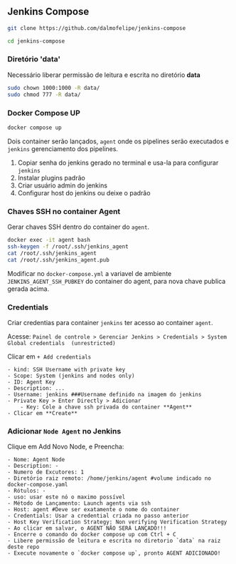 ## Jenkins Compose

```sh
git clone https://github.com/dalmofelipe/jenkins-compose

cd jenkins-compose
```

### Diretório 'data'

Necessário liberar permissão de leitura e escrita no diretório **data**

```sh
sudo chown 1000:1000 -R data/
sudo chmod 777 -R data/
```

### Docker Compose UP

```sh
docker compose up
```

Dois container serão lançados, `agent` onde os pipelines serão executados e `jenkins` gerenciamento dos pipelines.

1. Copiar senha do jenkins gerado no terminal e usa-la para configurar `jenkins`
2. Instalar plugins padrão
3. Criar usuário admin do jenkins 
4. Configurar host do jenkins ou deixe o padrão

### Chaves SSH no container Agent

Gerar chaves SSH dentro do container do `agent`.

```sh
docker exec -it agent bash
ssh-keygen -f /root/.ssh/jenkins_agent
cat /root/.ssh/jenkins_agent
cat /root/.ssh/jenkins_agent.pub
```

Modificar no `docker-compose.yml` a variavel de ambiente `JENKINS_AGENT_SSH_PUBKEY` do container do agent, para nova chave publica gerada acima.

### Credentials

Criar credentias para container `jenkins` ter acesso ao container `agent`.

Acesse: `Painel de controle > Gerenciar Jenkins > Credentials > System Global credentials  (unrestricted)`

Clicar em `+ Add credentials`

```
- kind: SSH Username with private key
- Scope: System (jenkins and nodes only)
- ID: Agent Key
- Description: ...
- Username: jenkins ###Username definido na imagem do jenkins
- Private Key > Enter Directly > Adicionar
    - Key: Cole a chave ssh privada do container **Agent**
- Clicar em **Create**
```

### Adicionar `Node Agent` no Jenkins

Clique em Add Novo Node, e Preencha:

```
- Nome: Agent Node
- Description: -
- Numero de Excutores: 1
- Diretório raiz remoto: /home/jenkins/agent #volume indicado no docker-compose.yaml
- Rótulos: -
- uso: usar este nó o maximo possível
- Método de Lançamento: Launch agents via ssh
- Host: agent #Deve ser exatamente o nome do container
- Credentials: Usar a credential criada no passo anterior
- Host Key Verification Strategy: Non verifying Verification Strategy
- Ao clicar em salvar, o AGENT NÃO SERÁ LANÇADO!!!
- Encerre o comando do docker compose up com Ctrl + C
- Libere permissão de leitura e escrita no diretorio `data` na raiz deste repo
- Execute novamente o `docker compose up`, pronto AGENT ADICIONADO!
```